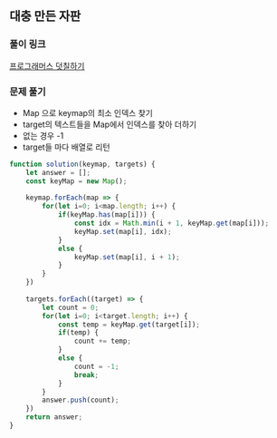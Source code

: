 ## 대충 만든 자판

### 풀이 링크

[프로그래머스 덧칠하기](https://school.programmers.co.kr/learn/courses/30/lessons/160586)

### 문제 풀기

- Map 으로 keymap의 최소 인덱스 찾기
- target의 텍스트들을 Map에서 인덱스를 찾아 더하기
- 없는 경우 -1
- target들 마다 배열로 리턴

```javascript
function solution(keymap, targets) {
    let answer = []; 
    const keyMap = new Map();
   
    keymap.forEach(map => {
        for(let i=0; i<map.length; i++) {
            if(keyMap.has(map[i])) {
                const idx = Math.min(i + 1, keyMap.get(map[i]));
                keyMap.set(map[i], idx);
            }
            else {
                keyMap.set(map[i], i + 1);
            }
        }
    })
    
    targets.forEach((target) => {
        let count = 0;
        for(let i=0; i<target.length; i++) {
            const temp = keyMap.get(target[i]);
            if(temp) {
                count += temp;
            }
            else {
                count = -1;
                break;
            }
        }
        answer.push(count);
    })
    return answer;
}
```

